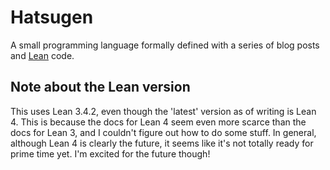 # Hatsugen

A small programming language formally defined with a series of blog posts and
[Lean][1] code.

## Note about the Lean version

This uses Lean 3.4.2, even though the 'latest' version as of writing is Lean 4.
This is because the docs for Lean 4 seem even more scarce than the docs for Lean
3, and I couldn't figure out how to do some stuff. In general, although Lean 4
is clearly the future, it seems like it's not totally ready for prime time yet.
I'm excited for the future though!

[1]: https://leanprover.github.io
